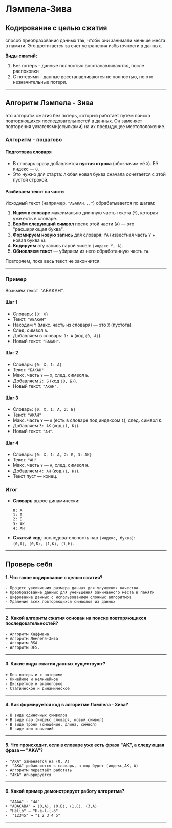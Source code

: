 # Лэмпела-Зива

## Кодирование с целью сжатия 
способ преобразования данных так, чтобы они занимали меньше места в памяти. Это достигается за счет устранения избыточности в данных.

**Виды сжатий:**

1. Без потерь - данные полностью восстанавливаются, после распоковки
2. С потерями - данные восстанавливаются не полностью, но это незначительные потери.

---
## Алгоритм Лэмпела - Зива 
это алгоритм сжатия без потерь, который работает путем поиска повторяющихся последовательностей в данных. Он заменяет повторения укзателями(ссылками) на их предыдущее местоположение.

###  **Алгоритм - пошагово**  

#### **Подготовка словаря**  
- В словарь сразу добавляется **пустая строка** (обозначим её `X`). Её индекс — `0`.  
- Это нужно для старта: любая новая буква сначала сочетается с этой пустой строкой.  

#### **Разбиваем текст на части**  
Исходный текст (например, `"АБАКАН..."`) обрабатывается по шагам:  

1. **Ищем в словаре** максимально длинную часть текста (`Y`), которая уже есть в словаре.  
2. **Берём следующий символ** после этой части (`A`) — это "расширяющая буква".  
3. **Формируем новую запись** для словаря: `YA` (известная часть `Y` + новая буква `A`).  
4. **Кодируем** эту запись парой чисел: `⟨индекс_Y, A⟩`.  
5. **Обновляем текст** — убираем из него обработанную часть `YA`.  

Повторяем, пока весь текст не закончится.  

---

### **Пример**  
Возьмём текст `"АБАКАН".  

#### **Шаг 1**  
- Словарь: `{0: X}`  
- Текст: `"АБАКАН"`  
- Находим `Y` (макс. часть из словаря) — это `X` (пустота).  
- След. символ `A`.  
- Добавляем в словарь: `1: A` (код `⟨0, A⟩`).  
- Новый текст: `"БАКАН"`.  

#### **Шаг 2**  
- Словарь: `{0: X, 1: A}`  
- Текст: `"БАКАН"`  
- Макс. часть `Y` — `X`, след. символ `Б`.  
- Добавляем `2: Б` (код `⟨0, Б⟩`).  
- Новый текст: `"АКАН"`.  

#### **Шаг 3**  
- Словарь: `{0: X, 1: A, 2: Б}`  
- Текст: `"АКАН"`  
- Макс. часть `Y` — `A` (есть в словаре под индексом `1`), след. символ `К`.  
- Добавляем `3: AK` (код `⟨1, К⟩`).  
- Новый текст: `"АН"`.  

#### **Шаг 4**  
- Словарь: `{0: X, 1: A, 2: Б, 3: AK}`  
- Текст: `"АН"`  
- Макс. часть `Y` — `A`, след. символ `Н`.  
- Добавляем `4: AH` (код `⟨1, H⟩`).  
- Текст пуст — конец.  

###  **Итог**  
- **Словарь** вырос динамически:  
  ```
  0: X  
  1: A  
  2: Б  
  3: AK  
  4: AH  
  ```  
- **Сжатый код**: последовательность пар `⟨индекс, буква⟩`:  
  `⟨0,A⟩, ⟨0,Б⟩, ⟨1,К⟩, ⟨1,H⟩`. 

---

## Проверь себя

#### 1. Что такое кодирование с целью сжатия?
``` quiz
- Процесс увеличения размера данных для улучшения качества
+ Преобразование данных для уменьшения занимаемого места в памяти
- Шифрование данных с использованием сложных алгоритмов
- Удаление всех повторяющихся символов из данных
```
---

#### 2. Какой алгоритм сжатия основан на поиске повторяющихся последовательностей?
``` quiz
- Алгоритм Хаффмана
+ Алгоритм Лемпеля-Зива
- Алгоритм RSA
- Алгоритм DES.
```
---

#### 3. Какие виды сжатия данных существуют?
``` quiz
+ Без потерь и с потерями
- Линейное и нелинейное
- Дискретное и аналоговое
- Статическое и динамическое
``` 
---

#### 4. Как формируется код в алгоритме Лэмпела - Зива?
``` quiz
- В виде одиночных символов
+ В виде пар ⟨индекс_словаря, новый_символ⟩
- В виде троек ⟨смещение, длина, символ⟩
- В виде хеш-значений
``` 
---

#### 5. Что происходит, если в словаре  уже есть фраза "AK", а следующая фраза — "AKA"?
``` quiz
- "AKA" заменяется на ⟨0, A⟩
+  "AKA" добавляется в словарь, а код будет ⟨индекс_AK, A⟩
- Алгоритм перестаёт работать
- "AKA" игнорируется
``` 
---

#### 6. Какой пример демонстрирует работу алгоритма?
``` quiz
- "AAAA" → "4A"
+ "ABACABA" → ⟨0,A⟩, ⟨0,B⟩, ⟨1,C⟩, ⟨3,A⟩
- "Hello" → "H-e-l-l-o"
-  "12345" → "1 2 3 4 5"
``` 
--- 
